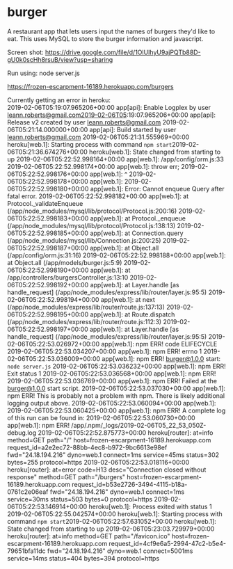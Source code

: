 # burger
A restaurant app that lets users input the names of burgers they'd like to eat.  This uses MySQL to store the burger information and javascript.   

Screen shot:  https://drive.google.com/file/d/1OlUIhyU9ajPQTb88D-gU0k0scHh8rsuB/view?usp=sharing

Run using:  node server.js

https://frozen-escarpment-16189.herokuapp.com/burgers

Currently getting an error in heroku:  
2019-02-06T05:19:07.965206+00:00 app[api]: Enable Logplex by user leann.roberts@gmail.com2019-02-06T05:19:07.965206+00:00 app[api]: Release v2 created by user leann.roberts@gmail.com 2019-02-06T05:21:14.000000+00:00 app[api]: Build started by user leann.roberts@gmail.com
2019-02-06T05:21:31.555969+00:00 heroku[web.1]: Starting process with command `npm start`2019-02-06T05:21:36.674276+00:00 heroku[web.1]: State changed from starting to up
2019-02-06T05:22:52.998164+00:00 app[web.1]: /app/config/orm.js:33
2019-02-06T05:22:52.998174+00:00 app[web.1]: throw err;
2019-02-06T05:22:52.998176+00:00 app[web.1]: ^
2019-02-06T05:22:52.998178+00:00 app[web.1]:
2019-02-06T05:22:52.998180+00:00 app[web.1]: Error: Cannot enqueue Query after fatal error.
2019-02-06T05:22:52.998182+00:00 app[web.1]: at Protocol._validateEnqueue (/app/node_modules/mysql/lib/protocol/Protocol.js:200:16)
2019-02-06T05:22:52.998183+00:00 app[web.1]: at Protocol._enqueue (/app/node_modules/mysql/lib/protocol/Protocol.js:138:13)
2019-02-06T05:22:52.998185+00:00 app[web.1]: at Connection.query (/app/node_modules/mysql/lib/Connection.js:200:25)
2019-02-06T05:22:52.998187+00:00 app[web.1]: at Object.all (/app/config/orm.js:31:16)
2019-02-06T05:22:52.998188+00:00 app[web.1]: at Object.all (/app/models/burger.js:5:9)
2019-02-06T05:22:52.998190+00:00 app[web.1]: at /app/controllers/burgersController.js:13:10
2019-02-06T05:22:52.998192+00:00 app[web.1]: at Layer.handle [as handle_request] (/app/node_modules/express/lib/router/layer.js:95:5)
2019-02-06T05:22:52.998194+00:00 app[web.1]: at next (/app/node_modules/express/lib/router/route.js:137:13)
2019-02-06T05:22:52.998195+00:00 app[web.1]: at Route.dispatch (/app/node_modules/express/lib/router/route.js:112:3)
2019-02-06T05:22:52.998197+00:00 app[web.1]: at Layer.handle [as handle_request] (/app/node_modules/express/lib/router/layer.js:95:5)
2019-02-06T05:22:53.026972+00:00 app[web.1]: npm ERR! code ELIFECYCLE
2019-02-06T05:22:53.034207+00:00 app[web.1]: npm ERR! errno 1
2019-02-06T05:22:53.036009+00:00 app[web.1]: npm ERR! burger@1.0.0 start: `node server.js`
2019-02-06T05:22:53.036232+00:00 app[web.1]: npm ERR! Exit status 1
2019-02-06T05:22:53.036568+00:00 app[web.1]: npm ERR!
2019-02-06T05:22:53.036769+00:00 app[web.1]: npm ERR! Failed at the burger@1.0.0 start script.
2019-02-06T05:22:53.037030+00:00 app[web.1]: npm ERR! This is probably not a problem with npm. There is likely additional logging output above.
2019-02-06T05:22:53.060094+00:00 app[web.1]:
2019-02-06T05:22:53.060425+00:00 app[web.1]: npm ERR! A complete log of this run can be found in:
2019-02-06T05:22:53.060730+00:00 app[web.1]: npm ERR!     /app/.npm/_logs/2019-02-06T05_22_53_050Z-debug.log
2019-02-06T05:22:52.875773+00:00 heroku[router]: at=info method=GET path="/" host=frozen-escarpment-16189.herokuapp.com request_id=a2e2ec72-88bb-4ec8-b972-9bc6613e98ef fwd="24.18.194.216" dyno=web.1 connect=1ms service=45ms status=302 bytes=255 protocol=https
2019-02-06T05:22:53.018116+00:00 heroku[router]: at=error code=H13 desc="Connection closed without response" method=GET path="/burgers" host=frozen-escarpment-16189.herokuapp.com request_id=b53e2726-3494-4115-b18a-0761c2e06eaf fwd="24.18.194.216" dyno=web.1 connect=1ms service=30ms status=503 bytes=0 protocol=https
2019-02-06T05:22:53.146914+00:00 heroku[web.1]: Process exited with status 1
2019-02-06T05:22:55.042574+00:00 heroku[web.1]: Starting process with command `npm start`2019-02-06T05:22:57.631052+00:00 heroku[web.1]: State changed from starting to up
2019-02-06T05:23:03.729979+00:00 heroku[router]: at=info method=GET path="/favicon.ico" host=frozen-escarpment-16189.herokuapp.com request_id=4cf9e6a5-2994-47c2-b5e4-79651bfa11dc fwd="24.18.194.216" dyno=web.1 connect=5001ms service=14ms status=404 bytes=394 protocol=https
